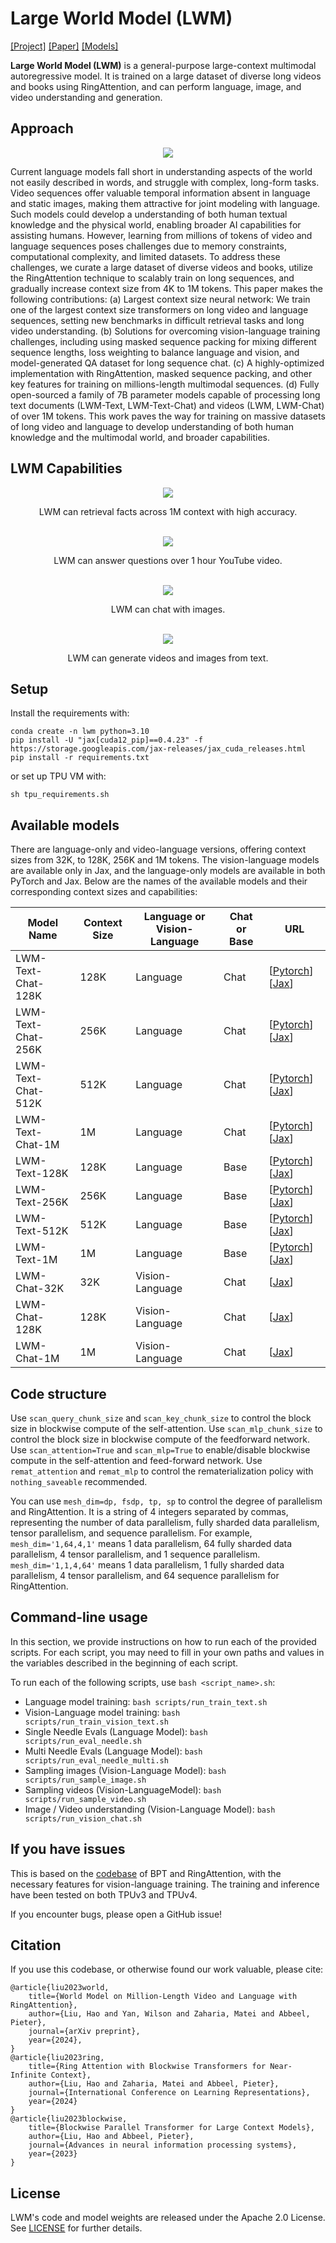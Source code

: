 # Large World Model (LWM)

[[Project]](https://largeworldmodel.github.io/)
[[Paper]](https://arxiv.org/abs/2402.08268)
[[Models]](https://huggingface.co/LargeWorldModel)

**Large World Model (LWM)** is a general-purpose large-context multimodal autoregressive model. It is trained on a large dataset of diverse long videos and books using RingAttention, and can perform language, image, and video understanding and generation.


## Approach

<div align="center">
  <img src="./imgs/data.png"/>
</div>

Current language models fall short in understanding aspects of the world not easily described in words, and struggle with complex, long-form tasks. Video sequences offer valuable temporal information absent in language and static images, making them attractive for joint modeling with language. Such models could develop a understanding of both human textual knowledge and the physical world, enabling broader AI capabilities for assisting humans. However, learning from millions of tokens of video and language sequences poses challenges due to memory constraints, computational complexity, and limited datasets. To address these challenges, we curate a large dataset of diverse videos and books, utilize the RingAttention technique to scalably train on long sequences, and gradually increase context size from 4K to 1M tokens. This paper makes the following contributions: (a) Largest context size neural network: We train one of the largest context size transformers on long video and language sequences, setting new benchmarks in difficult retrieval tasks and long video understanding. (b) Solutions for overcoming vision-language training challenges, including using masked sequence packing for mixing different sequence lengths, loss weighting to balance language and vision, and model-generated QA dataset for long sequence chat. (c) A highly-optimized implementation with RingAttention, masked sequence packing, and other key features for training on millions-length multimodal sequences. (d) Fully open-sourced a family of 7B parameter models capable of processing long text documents (LWM-Text, LWM-Text-Chat) and videos (LWM, LWM-Chat) of over 1M tokens.
This work paves the way for training on massive datasets of long video and language to develop understanding of both human knowledge and the multimodal world, and broader capabilities.

## LWM Capabilities

<div align="center">
  <img src="./imgs/single_needle_1M.png"/>
  <p>
  LWM can retrieval facts across 1M context with high accuracy.
  </p>
</div>

<br />

<div align="center">
  <img src="./imgs/long_video_chat_main.png"/>
  <p>
  LWM can answer questions over 1 hour YouTube video.
  </p>
</div>

<br />

<div align="center">
  <img src="./imgs/image_chat.png"/>
  <p>
  LWM can chat with images.
  </p>
</div>

<br />

<div align="center">
  <img src="./imgs/image_video_gen.png"/>
  <p>
  LWM can generate videos and images from text.
  </p>
</div>


## Setup
Install the requirements with:
```
conda create -n lwm python=3.10
pip install -U "jax[cuda12_pip]==0.4.23" -f https://storage.googleapis.com/jax-releases/jax_cuda_releases.html
pip install -r requirements.txt
```
or set up TPU VM with:
```
sh tpu_requirements.sh
```


## Available models

There are language-only and video-language versions, offering context sizes from 32K, to 128K, 256K and 1M tokens. The vision-language models are available only in Jax, and the language-only models are available in both PyTorch and Jax. Below are the names of the available models and their corresponding context sizes and capabilities:

| Model Name         | Context Size | Language or Vision-Language | Chat or Base | URL                                                                                                                                          |
|--------------------|--------------|-----------------------------|--------------|----------------------------------------------------------------------------------------------------------------------------------------------|
| LWM-Text-Chat-128K | 128K         | Language                    | Chat         | [[Pytorch](https://huggingface.co/LargeWorldModel/LWM-Text-Chat-128K)][[Jax](https://huggingface.co/LargeWorldModel/LWM-Text-Chat-128K-Jax)] |
| LWM-Text-Chat-256K | 256K         | Language                    | Chat         | [[Pytorch](https://huggingface.co/LargeWorldModel/LWM-Text-Chat-256K)][[Jax](https://huggingface.co/LargeWorldModel/LWM-Text-Chat-256K-Jax)] |
| LWM-Text-Chat-512K | 512K         | Language                    | Chat         | [[Pytorch](https://huggingface.co/LargeWorldModel/LWM-Text-Chat-512K)][[Jax](https://huggingface.co/LargeWorldModel/LWM-Text-Chat-512K-Jax)] |
| LWM-Text-Chat-1M   | 1M           | Language                    | Chat         | [[Pytorch](https://huggingface.co/LargeWorldModel/LWM-Text-Chat-1M)][[Jax](https://huggingface.co/LargeWorldModel/LWM-Text-Chat-1M-Jax)]     |
| LWM-Text-128K      | 128K         | Language                    | Base         | [[Pytorch](https://huggingface.co/LargeWorldModel/LWM-Text-128K)][[Jax](https://huggingface.co/LargeWorldModel/LWM-Text-128K-Jax)]           |
| LWM-Text-256K      | 256K         | Language                    | Base         | [[Pytorch](https://huggingface.co/LargeWorldModel/LWM-Text-256K)][[Jax](https://huggingface.co/LargeWorldModel/LWM-Text-256K-Jax)]           |
| LWM-Text-512K      | 512K         | Language                    | Base         | [[Pytorch](https://huggingface.co/LargeWorldModel/LWM-Text-512K)][[Jax](https://huggingface.co/LargeWorldModel/LWM-Text-512K-Jax)]           |
| LWM-Text-1M        | 1M           | Language                    | Base         | [[Pytorch](https://huggingface.co/LargeWorldModel/LWM-Text-1M)][[Jax](https://huggingface.co/LargeWorldModel/LWM-Text-1M-Jax)]               |
| LWM-Chat-32K       | 32K          | Vision-Language             | Chat         | [[Jax](https://huggingface.co/LargeWorldModel/LWM-32K-Jax)]                                                                                  |
| LWM-Chat-128K      | 128K         | Vision-Language             | Chat         | [[Jax](https://huggingface.co/LargeWorldModel/LWM-128K-Jax)]                                                                                 |
| LWM-Chat-1M        | 1M           | Vision-Language             | Chat         | [[Jax](https://huggingface.co/LargeWorldModel/LWM-1M-Jax)]                                                                                   |


## Code structure
Use `scan_query_chunk_size` and `scan_key_chunk_size` to control the block size in blockwise compute of the self-attention. Use `scan_mlp_chunk_size` to control the block size in blockwise compute of the feedforward network. Use `scan_attention=True` and `scan_mlp=True` to enable/disable blockwise compute in the self-attention and feed-forward network. Use `remat_attention` and `remat_mlp` to control the rematerialization policy with `nothing_saveable` recommended.

You can use `mesh_dim=dp, fsdp, tp, sp` to control the degree of parallelism and RingAttention. It is a string of 4 integers separated by commas, representing the number of data parallelism, fully sharded data parallelism, tensor parallelism, and sequence parallelism.
For example, `mesh_dim='1,64,4,1'` means 1 data parallelism, 64 fully sharded data parallelism, 4 tensor parallelism, and 1 sequence parallelism. `mesh_dim='1,1,4,64'` means 1 data parallelism, 1 fully sharded data parallelism, 4 tensor parallelism, and 64 sequence parallelism for RingAttention.


## Command-line usage
In this section, we provide instructions on how to run each of the provided scripts. For each script, you may need to fill in your own paths and values in the variables described in the beginning of each script.

To run each of the following scripts, use `bash <script_name>.sh`:
- Language model training: `bash scripts/run_train_text.sh`
- Vision-Language model training: `bash scripts/run_train_vision_text.sh`
- Single Needle Evals (Language Model): `bash scripts/run_eval_needle.sh`
- Multi Needle Evals (Language Model): `bash scripts/run_eval_needle_multi.sh`
- Sampling images (Vision-Language Model): `bash scripts/run_sample_image.sh`
- Sampling videos (Vision-LanguageModel): `bash scripts/run_sample_video.sh`
- Image / Video understanding (Vision-Language Model): `bash scripts/run_vision_chat.sh`


## If you have issues

This is based on the [codebase](https://github.com/lhao499/ring-attention) of BPT and RingAttention, with the necessary features for vision-language training. The training and inference have been tested on both TPUv3 and TPUv4.

If you encounter bugs, please open a GitHub issue!


## Citation

If you use this codebase, or otherwise found our work valuable, please cite:

```
@article{liu2023world,
    title={World Model on Million-Length Video and Language with RingAttention},
    author={Liu, Hao and Yan, Wilson and Zaharia, Matei and Abbeel, Pieter},
    journal={arXiv preprint},
    year={2024},
}
@article{liu2023ring,
    title={Ring Attention with Blockwise Transformers for Near-Infinite Context},
    author={Liu, Hao and Zaharia, Matei and Abbeel, Pieter},
    journal={International Conference on Learning Representations},
    year={2024}
}
@article{liu2023blockwise,
    title={Blockwise Parallel Transformer for Large Context Models},
    author={Liu, Hao and Abbeel, Pieter},
    journal={Advances in neural information processing systems},
    year={2023}
}
```

## License

LWM's code and model weights are released under the Apache 2.0 License. See [LICENSE](https://github.com/LargeWorldModel/lwm/blob/main/LICENSE) for further details.
